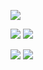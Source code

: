 ![](https://github-profile-summary-cards.vercel.app/api/cards/profile-details?username=MIt256&theme=solarized_dark)


![](https://github-profile-summary-cards.vercel.app/api/cards/most-commit-language?username=MIt256&theme=solarized_dark) ![](https://github-profile-summary-cards.vercel.app/api/cards/repos-per-language?username=MIt256&theme=solarized_dark)

![](https://github-profile-summary-cards.vercel.app/api/cards/stats?username=MIt256&theme=solarized_dark) 
![](https://github-profile-summary-cards.vercel.app/api/cards/productive-time?username=MIt256&theme=solarized_dark)


